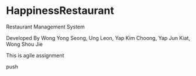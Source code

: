 # HappinessRestaurant

Restaurant Management System

Developed By Wong Yong Seong, Ung Leon, Yap Kim Choong, Yap Jun Kiat, Wong Shou Jie

This is agile assignment

push